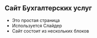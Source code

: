## Сайт Бухгалтерских услуг
- Это простая страница
- Используется Слайдер
- Сайт состоит из нескольких блоков
